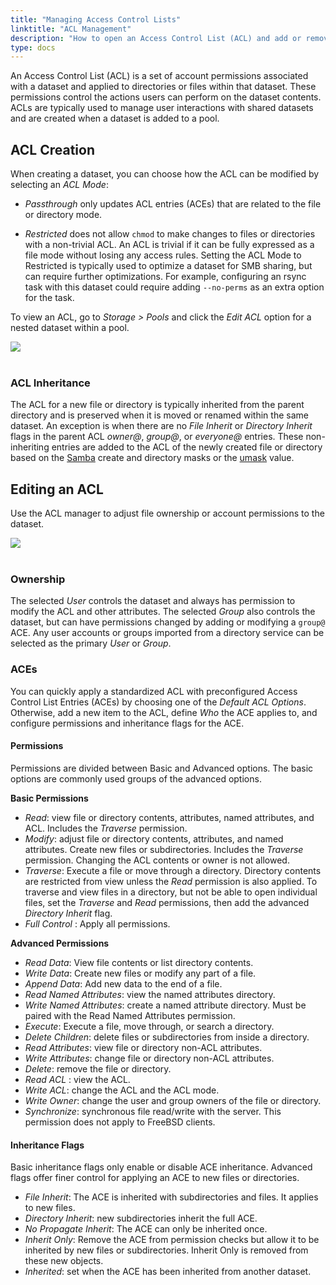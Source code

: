 ```yaml
---
title: "Managing Access Control Lists"
linktitle: "ACL Management"
description: "How to open an Access Control List (ACL) and add or remove Access Control Entries (ACEs)."
type: docs
---
```


An Access Control List (ACL) is a set of account permissions associated with a dataset and applied to directories or files within that dataset.
These permissions control the actions users can perform on the dataset contents.
ACLs are typically used to manage user interactions with shared datasets and are created when a dataset is added to a pool.

## ACL Creation

When creating a dataset, you can choose how the ACL can be modified by selecting an *ACL Mode*:

* *Passthrough* only updates ACL entries (ACEs) that are related to the file or directory mode.

* *Restricted* does not allow `chmod` to make changes to files or directories with a non-trivial ACL.
  An ACL is trivial if it can be fully expressed as a file mode without losing any access rules.
  Setting the ACL Mode to Restricted is typically used to optimize a dataset for SMB sharing, but can require further optimizations.
  For example, configuring an rsync task with this dataset could require adding `--no-perms` as an extra option for the task.

To view an ACL, go to *Storage > Pools* and click the *Edit ACL* option for a nested dataset within a pool.

<img src="/images/dataset-options.png">
<br><br>

### ACL Inheritance

The ACL for a new file or directory is typically inherited from the parent directory and is preserved when it is moved or renamed within the same dataset.
An exception is when there are no *File Inherit* or *Directory Inherit* flags in the parent ACL *owner@*, *group@*, or *everyone@* entries.
These non-inheriting entries are added to the ACL of the newly created file or directory based on the [Samba](https://wiki.samba.org/index.php/Main_Page) create and directory masks or the [umask](https://www.freebsd.org/cgi/man.cgi?query=umask&sektion=2) value.

## Editing an ACL

Use the ACL manager to adjust file ownership or account permissions to the dataset.

<img src="/images/acl-manager.png">
<br><br>

### Ownership

The selected *User* controls the dataset and always has permission to modify the ACL and other attributes.
The selected *Group* also controls the dataset, but can have permissions changed by adding or modifying a `group@` ACE.
Any user accounts or groups imported from a directory service can be selected as the primary *User* or *Group*.

### ACEs

You can quickly apply a standardized ACL with preconfigured Access Control List Entries (ACEs) by choosing one of the *Default ACL Options*.
Otherwise, add a new item to the ACL, define *Who* the ACE applies to, and configure permissions and inheritance flags for the ACE.

#### Permissions

Permissions are divided between Basic and Advanced options.
The basic options are commonly used groups of the advanced options.

**Basic Permissions**

* *Read*: view file or directory contents, attributes, named attributes, and ACL.
  Includes the *Traverse* permission.
* *Modify*: adjust file or directory contents, attributes, and named attributes.
  Create new files or subdirectories.
  Includes the *Traverse* permission.
  Changing the ACL contents or owner is not allowed.
* *Traverse*: Execute a file or move through a directory.
  Directory contents are restricted from view unless the *Read* permission is also applied.
  To traverse and view files in a directory, but not be able to open individual files, set the *Traverse* and *Read* permissions, then add the advanced *Directory Inherit* flag.
* *Full Control* : Apply all permissions.

**Advanced Permissions**

* *Read Data*: View file contents or list directory contents.
* *Write Data*: Create new files or modify any part of a file.
* *Append Data*: Add new data to the end of a file.
* *Read Named Attributes*: view the named attributes directory.
* *Write Named Attributes*: create a named attribute directory. Must be paired with the Read Named Attributes permission.
* *Execute*: Execute a file, move through, or search a directory.
* *Delete Children*: delete files or subdirectories from inside a directory.
* *Read Attributes*: view file or directory non-ACL attributes.
* *Write Attributes*: change file or directory non-ACL attributes.
* *Delete*: remove the file or directory.
* *Read ACL* : view the ACL.
* *Write ACL*: change the ACL and the ACL mode.
* *Write Owner*: change the user and group owners of the file or directory.
* *Synchronize*: synchronous file read/write with the server. This permission does not apply to FreeBSD clients.

#### Inheritance Flags

Basic inheritance flags only enable or disable ACE inheritance.
Advanced flags offer finer control for applying an ACE to new files or directories.

* *File Inherit*: The ACE is inherited with subdirectories and files. It applies to new files.
* *Directory Inherit*: new subdirectories inherit the full ACE.
* *No Propagate Inherit*: The ACE can only be inherited once.
* *Inherit Only*: Remove the ACE from permission checks but allow it to be inherited by new files or subdirectories. Inherit Only is removed from these new objects.
* *Inherited*: set when the ACE has been inherited from another dataset.
